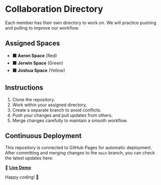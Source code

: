 # Collaboration Directory  

Each member has their own directory to work on. We will practice pushing and pulling to improve our workflow.  

## Assigned Spaces  
- **🟥 Aeron Space** (Red)  
- **🟩 Jerwin Space** (Green)  
- **🟨 Joshua Space** (Yellow)  

## Instructions  
1. Clone the repository.  
2. Work within your assigned directory.  
3. Create a separate branch to avoid conflicts.  
4. Push your changes and pull updates from others.  
5. Merge changes carefully to maintain a smooth workflow.  

## Continuous Deployment  
This repository is connected to GitHub Pages for automatic deployment. After committing and merging changes to the `main` branch, you can check the latest updates here:  

🔗 **[Live Demo](https://ajutzu.github.io/Demo-Collaboration/)**  

Happy coding! 🚀  

